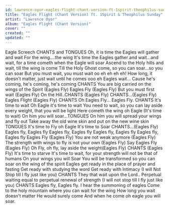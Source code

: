 ```yaml
---
id: lawrence-oyor-eagles-flight-chant-version-ft-1spirit-theophilus-sunday
title: "Eagles Flight (Chant Version) ft. 1Spirit & Theophilus Sunday"
artist: "Lawrence Oyor"
album: "Eagles Flight (Chant Version)"
cover: ""
created: ""
updated: ""
---
```


Eagle Screech
CHANTS and TONGUES
Oh, it is time the Eagles will gather and wait For the wing....the wing
It's time the Eagles gather and wait...and wait, for a time cometh when the Eagle will soar
Ascend to the Holy hills and wait, till the wing is come
Till the Holy Ghost come, so you can soar...so you can soar
But you must wait, you must wait oo eh eh eh eh!
How long, it doesn't matter, just wait until he comes ooo eh
Eagles wait...
Cause he's coming, he's coming, he's coming
CHANTS
You are big carried on the wings of the Spirit (Eagles Fly)
Eagles Fly (Eagles Fly)
But you must first wait (Eagles Fly)
On the Hill..CHANTS (Eagles Fly)
CHANTS...(Eagles Fly)
Eagles Flight (Eagles Fly)
CHANTS
Oh Eagles Fly... Eagles Fly.
CHANTS
It's time to wait
Oh Eagle it's time to wait
You need to wait, so you can lay aside every weight, that you will be light
Here cometh the wing oh Eagle (It's time to wait)
On him you will soar...TONGUES
On him you will spread your wings and fly out
Take away the old wine skin and put on the new wine skin
TONGUES
It's time to Fly oh Eagle
It's time to Soar
CHANTS...(Eagles Fly)
Eagles fly, Eagles fly
Eagles fly, Eagles fly
Eagles fly, Eagles fly
Eagles fly, Eagles fly
Eagles Fly (Eagles Fly)
You are not weak anymore (Eagles Fly)
The strength with wings to fly is not your own (Eagles Fly)
Say Eagles Fly (Eagles Fly)
Oh Fly, oh fly, lay aside the weight(Eagles Fly)
CHANTS (Eagles Fly)
It's time to starve
It's time to wait, for your strength will not be that of humans
On your wings you will Soar
You will be transformed so you can soar on the wing of the spirit
Eagles get ready in the place of prayer and fasting
Get ready with studying the word
Get ready with Intimacy
(I will Not Stop till I fly just like you)
CHANTS
They that wait upon the Lord..
Perpetual waiting equal to perpetual renewal of strength
(I will not stop till I fly just like you)
CHANTS
Eagles fly, Eagles fly.
I hear the summoning of eagles
Come to the holy mountain where you can wait for the wing
How long you wait doesn't matter
He would surely come
And when he come oh eagle you will soar.